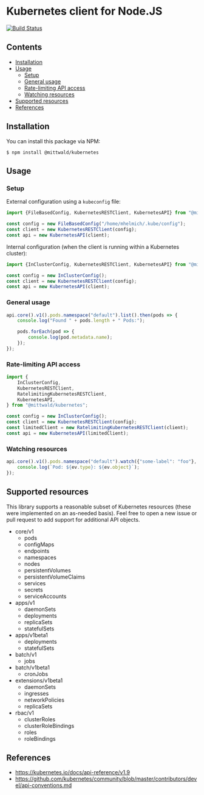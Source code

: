 # Kubernetes client for Node.JS

[![Build Status](https://travis-ci.org/mittwald/node-kubernetes.svg?branch=master)](https://travis-ci.org/mittwald/node-kubernetes)

## Contents

- [Installation](#installation)
- [Usage](#usage)
  - [Setup](#setup)
  - [General usage](#general-usage)
  - [Rate-limiting API access](#rate-limiting-api-access)
  - [Watching resources](#watching-resources)
- [Supported resources](#supported-resources)
- [References](#references)

## Installation

You can install this package via NPM:

    $ npm install @mittwald/kubernetes

## Usage

### Setup

External configuration using a `kubeconfig` file:

```typescript
import {FileBasedConfig, KubernetesRESTClient, KubernetesAPI} from "@mittwald/kubernetes";

const config = new FileBasedConfig("/home/mhelmich/.kube/config");
const client = new KubernetesRESTClient(config);
const api = new KubernetesAPI(client);
```

Internal configuration (when the client is running within a Kubernetes cluster):

```typescript
import {InClusterConfig, KubernetesRESTClient, KubernetesAPI} from "@mittwald/kubernetes";

const config = new InClusterConfig();
const client = new KubernetesRESTClient(config);
const api = new KubernetesAPI(client);
```

### General usage

```typescript
api.core().v1().pods.namespace("default").list().then(pods => {
    console.log("Found " + pods.length + " Pods:");

    pods.forEach(pod => {
        console.log(pod.metadata.name);
    });
});
```

### Rate-limiting API access

```typescript
import {
    InClusterConfig, 
    KubernetesRESTClient, 
    RatelimitingKubernetesRESTClient, 
    KubernetesAPI,
} from "@mittwald/kubernetes";

const config = new InClusterConfig();
const client = new KubernetesRESTClient(config);
const limitedClient = new RatelimitingKubernetesRESTClient(client);
const api = new KubernetesAPI(limitedClient);
```

### Watching resources

```typescript
api.core().v1().pods.namespace("default").watch({"some-label": "foo"}, ev => {
    console.log(`Pod: ${ev.type}: ${ev.object}`);    
});
```

## Supported resources

This library supports a reasonable subset of Kubernetes resources
(these were implemented on an as-needed basis). Feel free to open a
new issue or pull request to add support for additional API objects.

- core/v1
    - pods
    - configMaps
    - endpoints
    - namespaces
    - nodes
    - persistentVolumes
    - persistentVolumeClaims
    - services
    - secrets
    - serviceAccounts
- apps/v1
    - daemonSets
    - deployments
    - replicaSets
    - statefulSets
- apps/v1beta1
    - deployments
    - statefulSets
- batch/v1
    - jobs
- batch/v1beta1
    - cronJobs
- extensions/v1beta1
    - daemonSets
    - ingresses
    - networkPolicies
    - replicaSets
- rbac/v1
    - clusterRoles
    - clusterRoleBindings
    - roles
    - roleBindings

## References

- https://kubernetes.io/docs/api-reference/v1.9
- https://github.com/kubernetes/community/blob/master/contributors/devel/api-conventions.md
